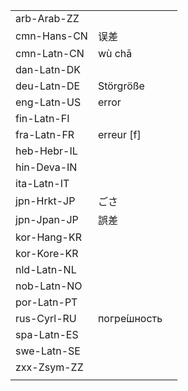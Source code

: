 | | | |
|-|-|-|
| arb-Arab-ZZ |  |  |
| cmn-Hans-CN | 误差 |  |
| cmn-Latn-CN | wù chā |  |
| dan-Latn-DK |  |  |
| deu-Latn-DE | Störgröße |  |
| eng-Latn-US | error |  |
| fin-Latn-FI |  |  |
| fra-Latn-FR | erreur [f] |  |
| heb-Hebr-IL |  |  |
| hin-Deva-IN |  |  |
| ita-Latn-IT |  |  |
| jpn-Hrkt-JP | ごさ |  |
| jpn-Jpan-JP | 誤差 |  |
| kor-Hang-KR |  |  |
| kor-Kore-KR |  |  |
| nld-Latn-NL |  |  |
| nob-Latn-NO |  |  |
| por-Latn-PT |  |  |
| rus-Cyrl-RU | погре́шность |  |
| spa-Latn-ES |  |  |
| swe-Latn-SE |  |  |
| zxx-Zsym-ZZ |  |  |
|  |  |  |
